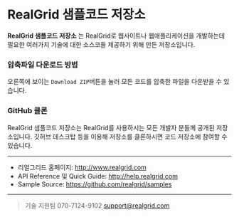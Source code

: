 # RealGrid 샘플코드 저장소

**RealGrid 샘플코드 저장소** 는 RealGrid로 웹사이트나 웹애플리케이션을 개발하는데 필요한 여러가지 기술에 대한 소스코들 제공하기 위해 만든 저장소입니다. 

### 압축파일 다운로드 방법

오른쪽에 보이는 `Download ZIP`버튼을 눌러 모든 코드를 압축한 파일을 다운받을 수 있습니다.

### GitHub 클론

RealGrid 샘플코드 저장소는 RealGrid를 사용하시는 모든 개발자 분들께 공개된 저장소입니다. 깃허브 데스크탑 등을 이용해 저장소를 클론하시면 코드 저장소에 참여할 수 있습니다.

---
* 리얼그리드 홈페이지: http://www.realgrid.com
* API Reference 및 Quick Guide: http://help.realgrid.com
* Sample Source: https://github.com/realgrid/samples

---
> 기술 지원팀
    070-7124-9102
    support@realgrid.com
